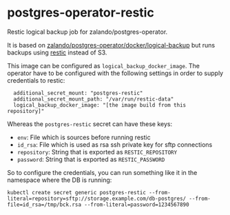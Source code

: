 # postgres-operator-restic
Restic logical backup job for zalando/postgres-operator.

It is based on [zalando/postgres-operator/docker/logical-backup](https://github.com/zalando/postgres-operator/tree/v1.6.0/docker/logical-backup) but runs backups using [restic](https://github.com/restic/restic/) instead of S3.

This image can be configured as `logical_backup_docker_image`.
The operator have to be configured with the following settings in order to supply credentials to restic:
```plaintext
  additional_secret_mount: "postgres-restic"
  additional_secret_mount_path: "/var/run/restic-data"
  logical_backup_docker_image: "[the image build from this repository]"
```

Whereas the `postgres-restic` secret can have these keys:
- `env`: File which is sources before running restic
- `id_rsa`: File which is used as rsa ssh private key for sftp connections
- `repository`: String that is exported as `RESTIC_REPOSITORY`
- `password`: String that is exported as `RESTIC_PASSWORD`

So to configure the credentials, you can run something like it in the namespace where the DB is running:

```plaintext
kubectl create secret generic postgres-restic --from-literal=repository=sftp://storage.example.com/db-postgres/ --from-file=id_rsa=/tmp/bck.rsa --from-literal=password=1234567890
```

